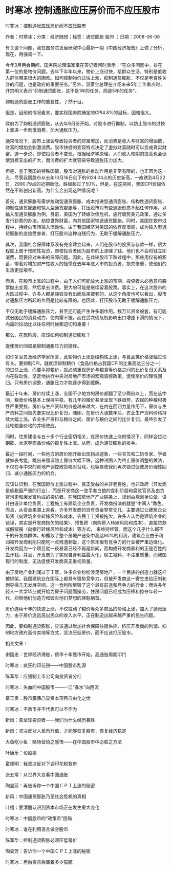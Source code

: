 # 时寒冰  控制通胀应压房价而不应压股市    
    
时寒冰：控制通胀应压房价而不应压股市    
作者：时寒冰；分类：经济随想；标签：通货膨胀 股市 ；日期：2008-06-06    
有关这个问题，我在国务院发展研究中心最新一期《中国经济报告》上做了分析，现在，再强调一下。    
今年3月两会期间，国务院总理温家宝在答记者问时表示：“在众多问题中，排在第一位的是物价问题。去年下半年以来，物价上涨过快，给群众生活，特别是低收入群体带来很大的困难。如何控制物价过快上涨，抑制通货膨胀，不仅是老百姓关注的问题，也是政府的重要任务。”另外，温家宝总理在介绍未来5年工作重点时，开宗明义表示“抑制通货膨胀，这不是1年的任务，而是5年的任务”。    
抑制通货膨胀工作的重要性，了然于目。    
但是，目前的情况看来，要实现国务院确定的CPI4.8%的目标，困难很大。    
政府为了抑制通货膨胀，从去年9月份开始，对股市进行抑制，以防止股市的过快上涨进一步刺激消费，加大通胀压力。    
通常情况下，股市上涨会导致投资者的财富增加，而消费是收入与财富的增函数，财富的增加会刺激消费。股市快捷的变现特点决定了虚拟财富随时可以变成真实财富。退一步说，即使投资者不变现，根据经济学原理，人们收入预期的提高也会促使消费支出的扩大，而消费的扩大就容易导致通胀压力加大。    
但是，鉴于我国的特殊国情，股市对通胀的推动作用是非常有限的，也正因为这一点，尽管我国股市从去年10月16日创下的6124.04点的历史新高，一直跌到4月22日，2990.79点的近期新低，跌幅超过了50%，但是，在这期间，我国CPI涨幅依然在不断创出新高。为什么会出现这种情况呢？    
首先，通货膨胀有需求拉动型通货膨胀、成本推进型通货膨胀、结构性通货膨胀、抑制性通货膨胀和输入型通货膨胀等，打压股市对有些通胀形态不起任何作用。以输入型通货膨胀为例，目前，美国为了转嫁次债危机，施行弱势美元政策，通过多发行钞票的办法，劫掠世界财富，向其他国家输送通货膨胀。同时，美国在救市过程中，持续向市场输入流动性。由于我国经济对美国的依存度很高，成为输入型通货膨胀的直接受害者，打压股市这种自残行为，无助于缓解通胀压力。    
其次，我国社会保障体系没有完全建立起来，人们在股市的投资与存款一样，很大程度上属于预防性投资，即使投资者因为股市的上涨赚了钱，他们也不会将钱立即消费，而要应对未来的保障问题。因此，在此轮股市下跌过程中，那些用仅有的积蓄，带着对增加财产性收入的憧憬在去年年底入市的投资者，损失惨重，使他们的生活更加艰辛。    
而且，在股市上涨的过程中，由于人们可能放大上涨的预期，投资者未必愿意将股票抛出变现，然后拿去消费。更大的可能是继续留着股票。事实上，在这次股市的大跌过程中，许多人都是赚钱没有出而后来被套的。从这个角度也可以看出，股市对通胀压力所起的作用是比较有限的。也因此，打压股市无助于缓解通胀压力。    
不仅无助于缓解通胀压力，甚至还可能产生许多副作用。数万亿资金被套，有可能减弱国民的消费动力，使内需不振，而在受次债危机影响出口增速下滑的情况下，内需的拉动比以往任何时候都迫切和重要！    
那么，在现阶段，应该如何抑制通货膨胀？    
促使房价回调是抑制通胀压力的捷径。    
如许多官员及经济学家所言，此轮物价上涨是结构性上涨，与食品类价格涨幅过快有关。要抑制CPI，就就须抑制粮价（食品价格占我国CPI的比重高达三分之一）的过快上涨，而要平抑粮价，就必须重视房价与粮食等价格之间的比价复归关系及内在联动性，坚定地执行中央对房地产市场的宏观调控政策，促使房价的理性回归。只有房价调整，通胀压力才能逐步得到缓解。    
最近十年来，房价持续上涨，全国不少地方的房价都翻了至少两倍以上，而在这中间，粮食价格基本上保持平稳，有几年的粮价甚至呈现下跌趋势，农民的种粮积极性严重受挫。房价与生产资料的价差越来越大，在内在回归力量作用下，房价与生产资料之间首先要实现比价复归，随即，在房价大涨数年后，农业生产资料价格持续大幅上涨。农业生产资料与粮价之间、房价与粮价之间的比价复归，最终引发了此轮粮食价格的井喷效应。    
同时，住房建设与五十多个行业密切相关，在房价快速上涨的情况下，同样会拉动钢筋、水泥等商品价格的报复性上涨。从而，成为通货膨胀的推手。    
最近一段时间，一些地方的房价刚开始出现拐点迹象，一些官员和二奶专家、学者就如丧考妣，跳出来强调防止房价大幅下跌，这种试图人为终止房价调整的做法，不仅在与中央的房地产调控政策唱对台戏，也容易使我们再次错过促使房价理性回归、减小通胀压力的机会。    
应该认识到，在我国房价上涨过程中，真正受益的并非老百姓，也非政府（开发商是偷税最严重的行业），而是开发商这一空手套白狼的食利阶层和腐败官员及由贪官污吏和爆发富构成的投机者。在我国房地产产业链条上，规划由规划单位做，设计由设计单位负责，工程施工有建筑企业负责，开发商扮演的就是“中间人”角色。而且，从资金来源上来看，许多开发商的自有资金寥寥无几，主要通过让建筑企业垫资（向建筑企业转嫁风险和成本，农民工工资被拖欠，许多人认为是建筑企业的错误，其实是开发商拖欠的结果）、预售房（向购房人转嫁风险和成本）、直接贷款或假按揭（向银行转嫁风险和成本）等方式， 来维持经营。而这个几乎什么都不干的开发商群体，却攫取了整个房地产链条中高达90%的利润，建筑企业由于利润被开发商剥削只能吃一点残渣剩饭，这个原本很有竞争力的行业被严重边缘化。开发商因为一个项目就一夜暴富已经不再是新闻，而构成开发商暴利的正是百姓的血汗钱。并且，开发商为了实现自身利益最大化，偷工减料，不注重质量，而我国现行的制度，无法促使开发商真正重视质量。    
由于房地产业利润过于丰厚，许多企业纷纷涉足房地产，一个民族的创造力就这样被绑架。我国建筑业在国际上都具有强势竞争力，但被开发商这一寄生虫给压制和剥夺得几无发展空间。这一食利阶层毁了这个最有前途和竞争力的行业；而许多年轻人一大学毕业就开始为房子问题而操劳，住房问题已经成为压榨和掠夺年轻一代，抑制他们创造力和毁灭他们梦想的罪魁祸首。    
房价连续十年的快速上涨，不仅拉动了粮价等众多商品的价格上涨，加大了通胀压力，由于房价远远高出民众的收入水平，正在制造出越来越严重的民生问题。    
因此，要抑制通货膨胀，应该通过增加社会保障住房供应、挤压开发商的利润、抑制地方政府高价卖地等方式，坚决压低房价，而不应该打压股市。    
    
相关文章：    
谢国忠：世界经济滞胀，债市十年熊市开始，高通胀周期叩门    
时寒冰：疯狂的印花税——中国股市乱源    
陈军华：应强制上市公司向投资者分红    
时寒冰：失血的中国股市——一江“春水”向西流    
章玉贵：股市震荡凸显资本项目自由化之忧    
时寒冰：不救市并不代表可以不作为    
新风：告全球投资者——我们为什么经历暴跌    
新风：坚决反对人民币升值，才能够恢复股市，恢复经济稳定    
大鱼吃小鱼：赌场营销之感悟——在中国股市中必胜之方法    
叶康乐：论股票    
霍德明：我坚决反对下调印花税救市    
张五常：从世界大变看中国通胀    
陶显芳：再告诉你一个中国ＣＰＩ上涨的秘密    
新风：中国通货膨胀乃至社会危机的真相    
叶檀：要清醒认识到资本市场正在发生重大变化    
时寒冰：中国股市的“政策市”困局    
时寒冰：谁在利用谣言做空股市    
陈军华：控制通货膨胀必须压低房价    
陶显芳：告诉你一个中国ＣＰＩ上涨的秘密    
时寒冰：再融资背后藏着多少猫腻